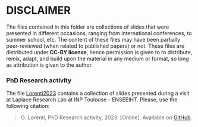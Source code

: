 # DISCLAIMER

The files contained in this folder are collections of slides that were presented in different occasions, ranging from international conferences, to summer school, etc.
The content of these files may have been partially peer-reviewed (when related to published papers) or not.
These files are distributed under **CC-BY license**, hence permission is given to to distribute, remix, adapt, and build upon the material in any medium or format, so long as attribution is given to the author.

### PhD Research activity
The file [Lorenti2023](2023__lorenti__phd_research_activity.pdf) contains a collection of slides presented during a visit at Laplace Research Lab at INP Toulouse - ENSEEIHT.
Please, use the following citation:
> G. Lorenti, PhD Research activity, 2023. [Online]. Available on [GitHub](https://github.com/gianmarco-lorenti/papers-collection).
